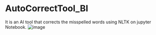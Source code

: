 # AutoCorrectTool_BI

It is an AI tool that corrects the misspelled words using NLTK on jupyter Notebook.
![image](https://github.com/iamshubhs/AutoCorrectTool_BI/assets/87302447/2959423c-c8b4-4e5e-ab4a-5dc815ad6122)
